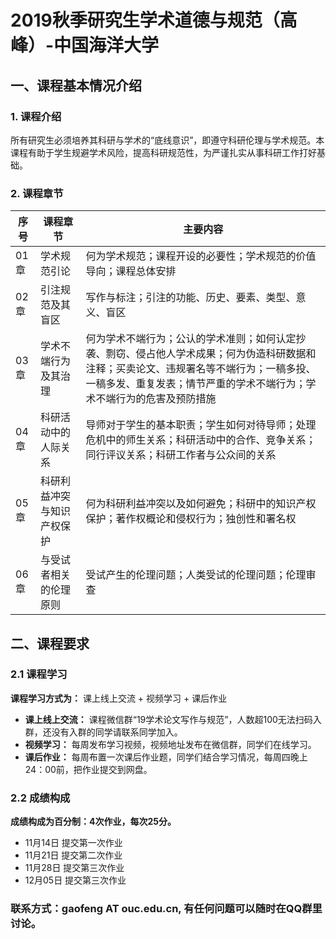 
# 2019秋季研究生学术道德与规范（高峰）-中国海洋大学

## 一、课程基本情况介绍

### 1. 课程介绍
   
所有研究生必须培养其科研与学术的“底线意识”，即遵守科研伦理与学术规范。本课程有助于学生规避学术风险，提高科研规范性，为严谨扎实从事科研工作打好基础。

### 2. 课程章节
|序号|课程章节|主要内容|
|--|--|--|
| 01章 | 学术规范引论|何为学术规范；课程开设的必要性；学术规范的价值导向；课程总体安排|
| 02章 | 引注规范及其盲区|写作与标注；引注的功能、历史、要素、类型、意义、盲区|
| 03章 | 学术不端行为及其治理|何为学术不端行为；公认的学术准则；如何认定抄袭、剽窃、侵占他人学术成果；何为伪造科研数据和注释；买卖论文、违规署名等不端行为；一稿多投、一稿多发、重复发表；情节严重的学术不端行为；学术不端行为的危害及预防措施|
| 04章 | 科研活动中的人际关系|导师对于学生的基本职责；学生如何对待导师；处理危机中的师生关系；科研活动中的合作、竞争关系；同行评议关系；科研工作者与公众间的关系|
| 05章 | 科研利益冲突与知识产权保护|何为科研利益冲突以及如何避免；科研中的知识产权保护；著作权概论和侵权行为；独创性和署名权|
| 06章 | 与受试者相关的伦理原则|受试产生的伦理问题；人类受试的伦理问题；伦理审查|

## 二、课程要求

### 2.1 课程学习

**课程学习方式为：** 课上线上交流  + 视频学习 + 课后作业

 - **课上线上交流：** 课程微信群“19学术论文写作与规范”，人数超100无法扫码入群，还没有入群的同学请联系同学加入。
 -    **视频学习：** 每周发布学习视频，视频地址发布在微信群，同学们在线学习。
 - **课后作业：** 每周布置一次课后作业题，同学们结合学习情况，每周四晚上24：00前，把作业提交到网盘。

### 2.2 成绩构成

**成绩构成为百分制：4次作业，每次25分。**
- 11月14日 提交第一次作业
- 11月21日 提交第二次作业
- 11月28日 提交第三次作业
- 12月05日 提交第三次作业



### 联系方式：gaofeng AT ouc.edu.cn,  有任何问题可以随时在QQ群里讨论。










